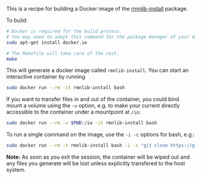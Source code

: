 This is a recipe for building a Docker image of the [rmnlib-install](https://github.com/mfvalin/rmnlib-install) package.

To build:
```sh
# Docker is required for the build process.
# You may need to adapt this command for the package manager of your distro.
sudo apt-get install docker.io

# The Makefile will take care of the rest.
make
```

This will generate a docker image called `rmnlib-install`.  You can start an interactive container by running
```sh
sudo docker run --rm -it rmnlib-install bash
```

If you want to transfer files in and out of the container, you could bind mount a volume using the `-v` option, e.g. to make your current directly accessible to the container under a mountpoint at `/io`:
```sh
sudo docker run --rm -v $PWD:/io -it rmnlib-install bash
```

To run a single command on the image, use the `-i -c` options for bash, e.g.:
```sh
sudo docker run --rm -t rmnlib-install bash -i -c "git clone https://gitlab.com/ECCC_CMDN/vgrid -b b_6.4 --depth 1; vgrid/CI/build_and_tests.ksh"
```

**Note:** As soon as you exit the session, the container will be wiped out and any files you generate will be lost unless explicitly transfered to the host system.


